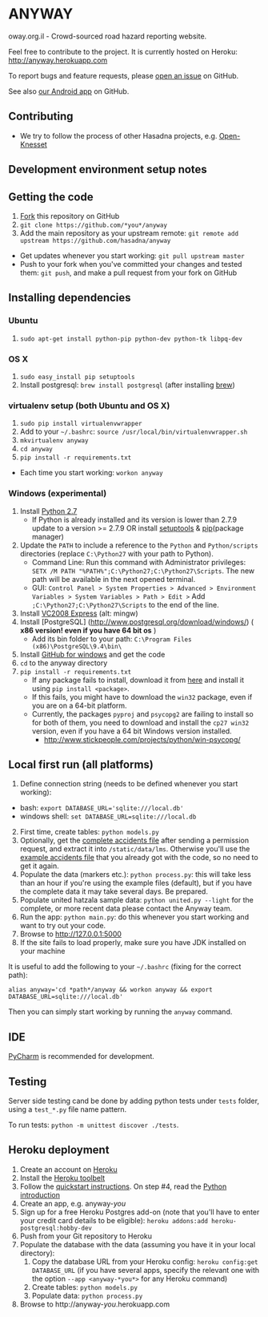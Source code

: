 ANYWAY
======

oway.org.il - Crowd-sourced road hazard reporting website.

Feel free to contribute to the project. It is currently hosted on Heroku:
http://anyway.herokuapp.com

To report bugs and feature requests, please [open an issue](https://github.com/hasadna/anyway/issues) on GitHub.

See also [our Android app](https://github.com/hasadna/anywayAndroidApp) on GitHub.

Contributing
-----------------------
* We try to follow the process of other Hasadna projects, e.g. [Open-Knesset](https://oknesset-devel.readthedocs.org/en/latest/)

## Development environment setup notes 

## Getting the code
1. [Fork](https://github.com/hasadna/anyway/fork) this repository on GitHub
2. `git clone https://github.com/*you*/anyway`
3. Add the main repository as your upstream remote: `git remote add upstream https://github.com/hasadna/anyway`

* Get updates whenever you start working: `git pull upstream master`
* Push to your fork when you've committed your changes and tested them: `git push`, and make a pull request from your fork on GitHub

## Installing dependencies

### Ubuntu
1. `sudo apt-get install python-pip python-dev python-tk libpq-dev`

### OS X
1. `sudo easy_install pip setuptools`
2. Install postgresql: `brew install postgresql` (after installing [brew](http://brew.sh))

### virtualenv setup (both Ubuntu and OS X)
1. `sudo pip install virtualenvwrapper`
2. Add to your `~/.bashrc`: `source /usr/local/bin/virtualenvwrapper.sh`
3. `mkvirtualenv anyway`
4. `cd anyway`
5. `pip install -r requirements.txt`

* Each time you start working: `workon anyway`

### Windows (experimental)
1.  Install [Python 2.7](http://www.python.org/getit)
    *  If Python is already installed and its version is lower than 2.7.9 update to a version >= 2.7.9 OR install [setuptools](http://www.lfd.uci.edu/~gohlke/pythonlibs/#setuptools) & [pip](http://www.lfd.uci.edu/~gohlke/pythonlibs/#pip)(package manager) 
1. Update the `PATH` to include a reference to the `Python` and `Python/scripts` directories (replace `C:\Python27` with your path to Python).
    * Command Line: Run this command with Administrator privileges: `SETX /M PATH "%PATH%";C:\Python27;C:\Python27\Scripts`. The new path will be available in the next opened terminal.
    * GUI: `Control Panel > System Properties > Advanced > Environment Variables > System Variables > Path > Edit >` Add `;C:\Python27;C:\Python27\Scripts` to the end of the line.
1.  Install [VC2008 Express](http://download.microsoft.com/download/A/5/4/A54BADB6-9C3F-478D-8657-93B3FC9FE62D/vcsetup.exe) (alt: mingw)
1.  Install [PostgreSQL] (http://www.postgresql.org/download/windows/) ( __x86 version! even if you have 64 bit os__ )
    * Add its bin folder to your path: `C:\Program Files (x86)\PostgreSQL\9.4\bin\`
1.  Install [GitHub for windows](http://windows.github.com/) and get the code
1.  `cd` to the anyway directory
1.  `pip install -r requirements.txt`
    * If any package fails to install, download it from [here](http://www.lfd.uci.edu/~gohlke/pythonlibs) and install it using `pip install <package>`. 
    * If this fails, you might have to download the `win32` package, even if you are on a 64-bit platform. 
    * Currently, the packages `pyproj` and `psycopg2` are failing to install so for both of them, you need to download and install the `cp27 win32` version, even if you have a 64 bit Windows version installed.
        * http://www.stickpeople.com/projects/python/win-psycopg/

## Local first run (all platforms)
1. Define connection string (needs to be defined whenever you start working):
  * bash: `export DATABASE_URL='sqlite:///local.db'`
  * windows shell: `set DATABASE_URL=sqlite:///local.db`
  
2. First time, create tables: `python models.py`
3. Optionally, get the [complete accidents file](https://drive.google.com/file/d/0B4yX8HDe1VaTdWdPMXV5c2gycW8/view?usp=sharing) after sending a permission request, and extract it into `/static/data/lms`. Otherwise you'll use the [example accidents file](https://drive.google.com/file/d/0B4yX8HDe1VaTSjNMUXYyeW4yQkk/view?usp=sharing) that you already got with the code, so no need to get it again.
4. Populate the data (markers etc.): `python process.py`: this will take less than an hour if you're using the example files (default), but if you have the complete data it may take several days. Be prepared.
5. Populate united hatzala sample data: `python united.py --light` for the complete, or more recent data please contact the Anyway team.
6. Run the app: `python main.py`: do this whenever you start working and want to try out your code.
7. Browse to http://127.0.0.1:5000
8. If the site fails to load properly, make sure you have JDK installed on your machine

It is useful to add the following to your `~/.bashrc` (fixing for the correct path):

    alias anyway='cd *path*/anyway && workon anyway && export DATABASE_URL=sqlite:///local.db'

Then you can simply start working by running the `anyway` command.

## IDE
[PyCharm](https://www.jetbrains.com/pycharm) is recommended for development.

## Testing
Server side testing cand be done by adding python tests under `tests` folder, using a `test_*.py` file name pattern.

To run tests: `python -m unittest discover ./tests`.


Heroku deployment
-----------------
1. Create an account on [Heroku](http://heroku.com)
2. Install the [Heroku toolbelt](https://toolbelt.heroku.com)
3. Follow the [quickstart instructions](https://devcenter.heroku.com/articles/quickstart). On step #4, read the [Python introduction](https://devcenter.heroku.com/articles/getting-started-with-python)
4. Create an app, e.g. anyway-*you*
5. Sign up for a free Heroku Postgres add-on (note that you'll have to enter your credit card details to be eligible): `heroku addons:add heroku-postgresql:hobby-dev`
6. Push from your Git repository to Heroku
7. Populate the database with the data (assuming you have it in your local directory):
    1. Copy the database URL from your Heroku config: `heroku config:get DATABASE_URL` (if you have several apps, specify the relevant one with the option `--app <anyway-*you*>` for any Heroku command)
    2. Create tables: `python models.py`
    3. Populate data: `python process.py`
8. Browse to http://anyway-*you*.herokuapp.com
